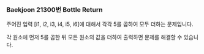 ### Baekjoon 21300번 Bottle Return

주어진 입력 [i1, i2, i3, i4, i5, i6]에 대해서 각각 5를 곱하여 모두 더하는 문제입니다.

각 원소에 먼저 5를 곱한 뒤 모든 원소의 값을 더하여 출력하면 문제를 해결할 수 있습니다.